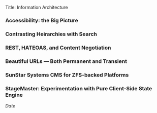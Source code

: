Title: Information Architecture

### Accessibility: the Big Picture

### Contrasting Heirarchies with Search

### REST, HATEOAS, and Content Negotiation

### Beautiful URLs &mdash; Both Permanent and Transient

### SunStar Systems CMS for ZFS-backed Platforms

### StageMaster: Experimentation with Pure Client-Side State Engine


$Date$
